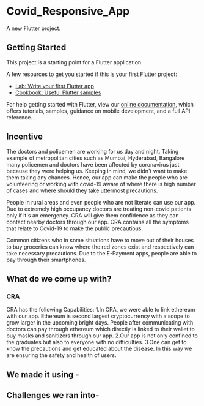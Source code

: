 # Covid_Responsive_App

A new Flutter project.

## Getting Started

This project is a starting point for a Flutter application.

A few resources to get you started if this is your first Flutter project:

- [Lab: Write your first Flutter app](https://flutter.dev/docs/get-started/codelab)
- [Cookbook: Useful Flutter samples](https://flutter.dev/docs/cookbook)

For help getting started with Flutter, view our
[online documentation](https://flutter.dev/docs), which offers tutorials,
samples, guidance on mobile development, and a full API reference.


## Incentive

The doctors and policemen are working for us day and night. Taking example of metropolitan cities such as Mumbai, Hyderabad, Bangalore
many policemen and doctors have been affected by coronavirus just because they were helping us. Keeping in mind, we didn't want to make them
taking any chances. Hence, our app can make the people who are volunteering or working with covid-19 aware of where 
there is high number of cases and where should they take uttermost precautions. 

People in rural areas and even people who are not literate can use our app. Due to extremely high occupancy doctors
are treating non-covid patients only if it's an emergency. CRA will give them confidence as they can contact nearby doctors through our app.
CRA contains all the symptoms that relate to Covid-19 to make the public precautious.

Common citizens who in some situations have to move out of their houses to buy groceries can know where the red zones exist
and respectively can take necessary precautions. Due to the E-Payment apps, people are able to pay through their smartphones.

## What do we come up with?

### CRA

CRA has the following Capabilities:
1.In CRA, we were able to link ethereum with our app. Ethereum is second largest cryptocurrency with a scope to grow larger in the upcoming bright days.
People after communicating with doctors can pay through ethereum which directly is linked to their wallet to buy
masks and sanitizers through our app.
2.Our app is not only confined to the graduates but also to everyone with no difficulties.
3.One can get to know the precautions and get educated about the disease. In this way we are ensuring the safety and health of users.

## We made it using -




## Challenges we ran into-




